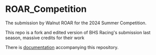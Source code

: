 # ROAR_Competition

The submission by Walnut ROAR for the 2024 Summer Competition.

This repo is a fork and edited version of BHS Racing's submission last season, massive credits for their work

There is [documentation](https://roar.gitbook.io/roar-competition-documentation/) accompanying this repository.
